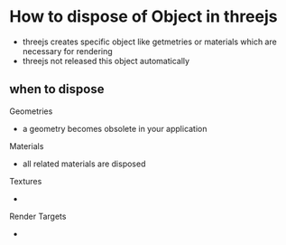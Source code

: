 # How to dispose of Object in threejs

- threejs creates specific object like getmetries or materials which are necessary for rendering
- threejs not released this object automatically

## when to dispose

Geometries

- a geometry becomes obsolete in your application

Materials

- all related materials are disposed

Textures

-

Render Targets

- 